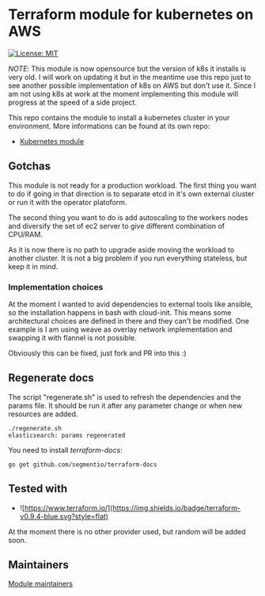 # Terraform module for kubernetes on AWS

[![License: MIT](https://img.shields.io/badge/License-MIT-yellow.svg)](https://opensource.org/licenses/MIT)

*NOTE*: This module is now opensource but the version of k8s it installs is very old.
I will work on updating it but in the meantime use this repo just to see another possible
implementation of k8s on AWS but don't use it. Since I am not using k8s at work at the moment
implementing this module will progress at the speed of a side project.

This repo contains the module to install a kubernetes cluster in your
environment. More informations can be found at its own repo:

- [Kubernetes module](modules/kubernetes/README.md)

## Gotchas

This module is not ready for a production workload. The first thing you want to do if going in that 
direction is to separate etcd in it's own external cluster or run it with the operator platoform.

The second thing you want to do is add autoscaling to the workers nodes and diversify the set
of ec2 server to give different combination of CPU/RAM.

As it is now there is no path to upgrade aside moving the workload to another cluster. It is not a big
problem if you run everything stateless, but keep it in mind.

### Implementation choices

At the moment I wanted to avid dependencies to external tools like ansible, so the installation
happens in bash with cloud-init. This means some architectural choices are defined in there
and they can't be modified. One example is I am using weave as overlay network implementation
and swapping it with flannel is not possible.

Obviously this can be fixed, just fork and PR into this :)

## Regenerate docs

The script "regenerate.sh" is used to refresh the dependencies and the params file. It should be run it after any parameter change or when new resources are added.

    ./regenerate.sh
    elasticsearch: params regenerated

You need to install _terraform-docs_:

    go get github.com/segmentio/terraform-docs

## Tested with

- ![https://www.terraform.io/](https://img.shields.io/badge/terraform-v0.9.4-blue.svg?style=flat)

At the moment there is no other provider used, but random will be added soon.

## Maintainers

[Module maintainers](MAINTAINERS.md)
